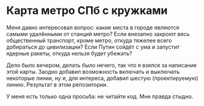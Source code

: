Карта метро СПб с кружками
=======

Меня давно интересовал вопрос: какие места в городе являются самыми удалёнными от станций метро? Если внезапно закроют весь общественный транспорт, кроме метро, откуда тяжелее всего добираться до цивилизации? Если Путин сойдёт с ума и запустит ядерные ракеты, откуда нельзя будет убежать?

Дело было вечером, делать было нечего, так что я взялся за написание этой карты. Заодно добавил возможность включать и выключать некоторые линии, ну и, для интереса, добавил шестую (проектируемую) линию. Результат в этом репозитории.

У меня есть только одна просьба: не читайте код. Мне правда стыдно. 

